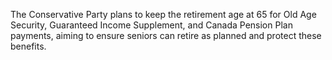 The Conservative Party plans to keep the retirement age at 65 for Old Age Security, Guaranteed Income Supplement, and Canada Pension Plan payments, aiming to ensure seniors can retire as planned and protect these benefits.

